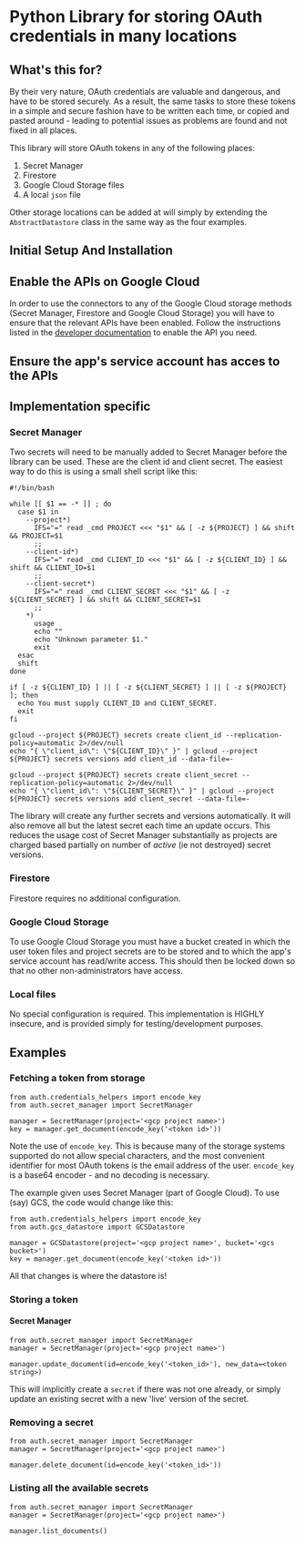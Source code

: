 # Python Library for storing OAuth credentials in many locations

## What's this for?

By their very nature, OAuth credentials are valuable and dangerous, and have
to be stored securely. As a result, the same tasks to store these tokens in a
simple and secure fashion have to be written each time, or copied and pasted
around - leading to potential issues as problems are found and not fixed
in all places.

This library will store OAuth tokens in any of the following places:

1. Secret Manager
1. Firestore
1. Google Cloud Storage files
1. A local `json` file

Other storage locations can be added at will simply by extending the
`AbstractDatastore` class in the same way as the four examples.


## Initial Setup And Installation

## Enable the APIs on Google Cloud

In order to use the connectors to any of the Google Cloud storage methods
(Secret Manager, Firestore and Google Cloud Storage) you will have to ensure
that the relevant APIs have been enabled. Follow the instructions listed in the
[developer documentation](https://cloud.google.com/apis/docs/getting-started)
to enable the API you need.

## Ensure the app's service account has acces to the APIs

## Implementation specific

### Secret Manager

Two secrets will need to be manually added to Secret Manager before the library
can be used. These are the client id and client secret. The easiest way to do
this is using a small shell script like this:

```
#!/bin/bash

while [[ $1 == -* ]] ; do
  case $1 in
    --project*)
      IFS="=" read _cmd PROJECT <<< "$1" && [ -z ${PROJECT} ] && shift && PROJECT=$1
      ;;
    --client-id*)
      IFS="=" read _cmd CLIENT_ID <<< "$1" && [ -z ${CLIENT_ID} ] && shift && CLIENT_ID=$1
      ;;
    --client-secret*)
      IFS="=" read _cmd CLIENT_SECRET <<< "$1" && [ -z ${CLIENT_SECRET} ] && shift && CLIENT_SECRET=$1
      ;;
    *)
      usage
      echo ""
      echo "Unknown parameter $1."
      exit
  esac
  shift
done

if [ -z ${CLIENT_ID} ] || [ -z ${CLIENT_SECRET} ] || [ -z ${PROJECT} ]; then
  echo You must supply CLIENT_ID and CLIENT_SECRET.
  exit
fi

gcloud --project ${PROJECT} secrets create client_id --replication-policy=automatic 2>/dev/null
echo "{ \"client_id\": \"${CLIENT_ID}\" }" | gcloud --project ${PROJECT} secrets versions add client_id --data-file=-

gcloud --project ${PROJECT} secrets create client_secret --replication-policy=automatic 2>/dev/null
echo "{ \"client_id\": \"${CLIENT_SECRET}\" }" | gcloud --project ${PROJECT} secrets versions add client_secret --data-file=-

```

The library will create any further secrets and versions automatically. It will
also remove all but the latest secret each time an update occurs. This reduces
the usage cost of Secret Manager substantially as projects are charged based
partially on number of _active_ (ie not destroyed) secret versions.

### Firestore

Firestore requires no additional configuration.

### Google Cloud Storage

To use Google Cloud Storage you must have a bucket created in which the user
token files and project secrets are to be stored and to which the app's service
account has read/write access. This should then be locked down so that no other
non-administrators have access.

### Local files

No special configuration is required. This implementation is HIGHLY insecure,
and is provided simply for testing/development purposes.

## Examples

### Fetching a token from storage

```
from auth.credentials_helpers import encode_key
from auth.secret_manager import SecretManager

manager = SecretManager(project='<gcp project name>')
key = manager.get_document(encode_key('<token id>'))
```

Note the use of `encode_key`. This is because many of the storage systems
supported do not allow special characters, and the most convenient identifier
for most OAuth tokens is the email address of the user. `encode_key` is a
base64 encoder - and no decoding is necessary.

The example given uses Secret Manager (part of Google Cloud). To use (say) GCS,
the code would change like this:

```
from auth.credentials_helpers import encode_key
from auth.gcs_datastore import GCSDatastore

manager = GCSDatastore(project='<gcp project name>', bucket='<gcs bucket>')
key = manager.get_document(encode_key('<token id>'))
```

All that changes is where the datastore is!

### Storing a token

#### Secret Manager

```
from auth.secret_manager import SecretManager
manager = SecretManager(project='<gcp project name>')

manager.update_document(id=encode_key('<token_id>'), new_data=<token string>)
```

This will implicitly create a `secret` if there was not one already, or simply
update an existing secret with a new 'live' version of the secret.

### Removing a secret

```
from auth.secret_manager import SecretManager
manager = SecretManager(project='<gcp project name>')

manager.delete_document(id=encode_key('<token_id>'))
```

### Listing all the available secrets

```
from auth.secret_manager import SecretManager
manager = SecretManager(project='<gcp project name>')

manager.list_documents()
```
